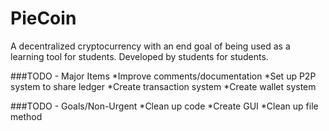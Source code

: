# PieCoin

A decentralized cryptocurrency with an end goal of being used as a learning tool for students. Developed by students for students.

###TODO - Major Items
*Improve comments/documentation
*Set up P2P system to share ledger
*Create transaction system
*Create wallet system

###TODO - Goals/Non-Urgent
*Clean up code
*Create GUI
*Clean up file method
